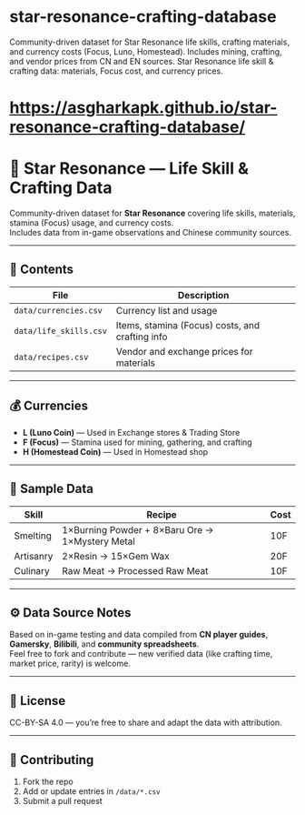 # star-resonance-crafting-database
Community-driven dataset for Star Resonance life skills, crafting materials, and currency costs (Focus, Luno, Homestead). 
Includes mining, crafting, and vendor prices from CN and EN sources. Star Resonance life skill &amp; crafting data: materials, Focus cost, and currency prices.

# https://asgharkapk.github.io/star-resonance-crafting-database/

# 🌌 Star Resonance — Life Skill & Crafting Data

Community-driven dataset for **Star Resonance** covering life skills, materials, stamina (Focus) usage, and currency costs.  
Includes data from in-game observations and Chinese community sources.

---

## 📘 Contents

| File | Description |
|------|--------------|
| `data/currencies.csv` | Currency list and usage |
| `data/life_skills.csv` | Items, stamina (Focus) costs, and crafting info |
| `data/recipes.csv` | Vendor and exchange prices for materials |

---

## 💰 Currencies
- **L (Luno Coin)** — Used in Exchange stores & Trading Store  
- **F (Focus)** — Stamina used for mining, gathering, and crafting  
- **H (Homestead Coin)** — Used in Homestead shop  

---

## 🧪 Sample Data
| Skill | Recipe | Cost |
|--------|--------|------|
| Smelting | 1×Burning Powder + 8×Baru Ore → 1×Mystery Metal | 10F |
| Artisanry | 2×Resin → 15×Gem Wax | 20F |
| Culinary | Raw Meat → Processed Raw Meat | 10F |

---

## ⚙️ Data Source Notes
Based on in-game testing and data compiled from **CN player guides**, **Gamersky**, **Bilibili**, and **community spreadsheets**.  
Feel free to fork and contribute — new verified data (like crafting time, market price, rarity) is welcome.

---

## 📜 License
CC-BY-SA 4.0 — you’re free to share and adapt the data with attribution.

---

## 🤝 Contributing
1. Fork the repo  
2. Add or update entries in `/data/*.csv`  
3. Submit a pull request  
